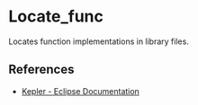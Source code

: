 Locate_func
===========

Locates function implementations in library files.


References
----------

* [Kepler - Eclipse Documentation](http://help.eclipse.org/kepler/index.jsp)
